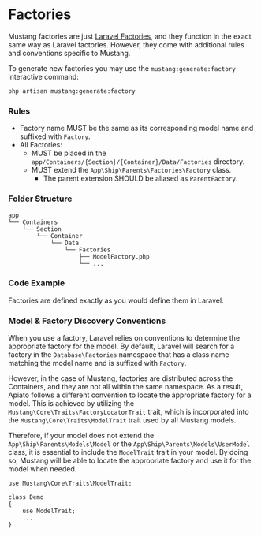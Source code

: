 # Factories

Mustang factories are just [Laravel Factories](https://laravel.com/docs/eloquent-factories), and they function in the exact same way as Laravel factories. However, they come with additional rules and conventions specific to Mustang.

To generate new factories you may use the `mustang:generate:factory` interactive command:

```
php artisan mustang:generate:factory
```

### Rules[​](https://apiato.io/docs/components/optional-components/factories#rules) <a href="#rules" id="rules"></a>

* Factory name MUST be the same as its corresponding model name and suffixed with `Factory`.
* All Factories:
  * MUST be placed in the `app/Containers/{Section}/{Container}/Data/Factories` directory.
  * MUST extend the `App\Ship\Parents\Factories\Factory` class.
    * The parent extension SHOULD be aliased as `ParentFactory`.

### Folder Structure[​](https://apiato.io/docs/components/optional-components/factories#folder-structure) <a href="#folder-structure" id="folder-structure"></a>

```
app
└── Containers
    └── Section
        └── Container
            └── Data
                └── Factories
                    ├── ModelFactory.php
                    └── ...
```

### Code Example[​](https://apiato.io/docs/components/optional-components/factories#code-example) <a href="#code-example" id="code-example"></a>

Factories are defined exactly as you would define them in Laravel.

### Model & Factory Discovery Conventions[​](https://apiato.io/docs/components/optional-components/factories#model--factory-discovery-conventions) <a href="#model--factory-discovery-conventions" id="model--factory-discovery-conventions"></a>

When you use a factory, Laravel relies on conventions to determine the appropriate factory for the model. By default, Laravel will search for a factory in the `Database\Factories` namespace that has a class name matching the model name and is suffixed with `Factory`.

However, in the case of Mustang, factories are distributed across the Containers, and they are not all within the same namespace. As a result, Apiato follows a different convention to locate the appropriate factory for a model. This is achieved by utilizing the `Mustang\Core\Traits\FactoryLocatorTrait` trait, which is incorporated into the `Mustang\Core\Traits\ModelTrait` trait used by all Mustang models.

Therefore, if your model does not extend the `App\Ship\Parents\Models\Model` or the `App\Ship\Parents\Models\UserModel` class, it is essential to include the `ModelTrait` trait in your model. By doing so, Mustang will be able to locate the appropriate factory and use it for the model when needed.

```
use Mustang\Core\Traits\ModelTrait;

class Demo
{
    use ModelTrait;
    ...
}
```
